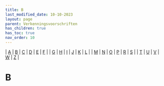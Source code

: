 ```yaml
---
title: B
last_modified_date: 10-10-2023
layout: page
parent: Verkenningsvoorschriften
has_children: true
has_toc: true
nav_order: 10
---
```


| [A](../A/A.html) | [B](../B/B.html) | [C](../C/C.html) | [D](../D/D.html) | [E](../E/E.html) | [F](../F/F.html) |
| [G](../G/G.html) | [H](../H/H.html) | [I](../I/I.html) | [J](../J/J.html) | [K](../K/K.html) | [L](../L/L.html) |
| [M](../M/M.html) | [N](../N/N.html) | [O](../O/O.html) | [P](../P/P.html) | [R](../R/R.html) | [S](../S/S.html) |
| [T](../T/T.html) | [U](../U/U.html) | [V](../V/V.html) | [W](../W/W.html) | [Z](../Z/Z.html) |

B
=

<!--

|     |     |     |     |     |
| --- | --- | --- | --- | --- |

| [![](Baak/vv_0071_125x100.jpg)](Baak/Baak.html)<br>[Baak](Baak/Baak.html)
Baanvaknaam
| [![](Balg/balg_125x100.jpg)](Balg/Balg.html)<br>[Balg](Balg/Balg.html)
| [![](Bank/bank_125x100.jpg)](Bank/Bank.html)<br>[Bank](Bank/Bank.html)
| [![](Basaltblokken_steenglooiing/vv_0089_125x100.jpg)](Basaltblokken_steenglooiing/Basaltblokken_steenglooiing.html)<br>[Basaltblokken, steenglooiing](Basaltblokken_steenglooiing/Basaltblokken_steenglooiing.html)
| [![](Bebouwd_gebied/vv_0619_125x100.jpg)](Bebouwd_gebied/Bebouwd_gebied.html)<br>[Bebouwd gebied](Bebouwd_gebied/Bebouwd_gebied.html)
Bebouwd_oppervlak
| [![](Bebouwing/vv_0184_125x100.jpg)](Bebouwing/Bebouwing.html)<br>[Bebouwing](Bebouwing/Bebouwing.html)
Bebouwing_bijzondere_functie
| [![](Bebouwing_boven_water/bebouwing_boven_water_125x100.jpg)](Bebouwing_boven_water/Bebouwing_boven_water.html)<br>[Bebouwing boven water](Bebouwing_boven_water/Bebouwing_boven_water.html)
Bebouwing_hoogteklasse
| [![](Bebouwing_met_religieuze_bestemming/vv_0527_125x100.jpg)](Bebouwing_met_religieuze_bestemming/Bebouwing_met_religieuze_bestemming.html)<br>[Bebouwing met religieuze bestemming](Bebouwing_met_religieuze_bestemming/Bebouwing_met_religieuze_bestemming.html)
Bebouwing_ondergronds
| [![](Bedrijventerrein/bedrijventerrein_125x100.jpg)](Bedrijventerrein/Bedrijventerrein.html)<br>[Bedrijventerrein](Bedrijventerrein/Bedrijventerrein.html)
| [![](Beek/beek_125x100.jpg)](Beek/Beek.html)<br>[Beek](Beek/Beek.html)
| [![](Begraafplaats/vv_0144_124x93.jpg)](Begraafplaats/Begraafplaats.html)<br>[Begraafplaats](Begraafplaats/Begraafplaats.html)
| [![](Bomenrij/vv_0108_125x100.jpg)](Begroeiing_en_bebouwing/Begroeiing_en_bebouwing.html)<br>[Begroeiing en bebouwing](Begroeiing_en_bebouwing/Begroeiing_en_bebouwing.html)
| [![](Bejaardencentrum/Bejaardencentrum_125x100.jpg)](Bejaardencentrum/Bejaardencentrum.html)<br>[Bejaardencentrum](Bejaardencentrum/Bejaardencentrum.html)
| [![](Belvedere/Belvedere_125x100.bmp)](Belvedere/Belvedere.html)<br>[Belvédère](Belvedere/Belvedere.html)
Berg
| [![](Berm/vv_0464_125x100.jpg)](Berm/Berm.html)<br>[Berm](Berm/Berm.html)
| [![](Bermsloot/vv_0401_125x100.jpg)](Bermsloot/Bermsloot.html)<br>[Bermsloot](Bermsloot/Bermsloot.html)
Bestaande_bebouwing
| [![](Bewoond_oord/vv_0183_125x100.jpg)](Bewoond_oord/Bewoond_oord.html)<br>[Bewoond oord](Bewoond_oord/Bewoond_oord.html)
| [![](../../images/foto-niet-beschikbaar.jpg)](Bezinkbak/Bezinkbak.html)<br>[Bezinkbak](Bezinkbak/Bezinkbak.html)
| [![](../../images/foto-niet-beschikbaar.jpg)](Bezinktank/Bezinktank.html)<br>[Bezinktank](Bezinktank/Bezinktank.html)
| [![](Bezoekerscentrum/bezoekerscentrum_dwingelderveld_125x100.jpg)](Bezoekerscentrum/Bezoekerscentrum.html)<br>[Bezoekerscentrum](Bezoekerscentrum/Bezoekerscentrum.html)
| [![](../K/Kapel/vv_0439_125x100.jpg)](Bidkapel/Bidkapel.html)<br>[Bidkapel](Bidkapel/Bidkapel.html)
| [![](../D/Dijkversteviging/vv_0394_123x92.jpg)](Bitumen/Bitumen.html)<br>[Bitumen](Bitumen/Bitumen.html)
| [![](Boerderij/boerderij_125x100.jpg)](Boerderij/Boerderij.html)<br>[Boerderij](Boerderij/Boerderij.html)
| [![](Boezem/vv_0076_125x100.jpg)](Boezem/Boezem.html)<br>[Boezem](Boezem/Boezem.html)
| [![](Boezem/vv_0463_125x100.jpg)](Boezemdijk/Boezemdijk.html)<br>[Boezemdijk](Boezemdijk/Boezemdijk.html)
| [![](Bomenrij/vv_0263_125x100.jpg)](Bomenrij/Bomenrij.html)<br>[Bomenrij](Bomenrij/Bomenrij.html)
| [![](Boom/vv_0354_125x100.jpg)](Boom/Boom.html)<br>[Boom](Boom/Boom.html)
| [![](Boomgaard/boomgaard_125x100.jpg)](Boomgaard/Boomgaard.html)<br>[Boomgaard](Boomgaard/Boomgaard.html)
| [![](Boomgroep/boomgroep_125x100.jpg)](Boomgroep/Boomgroep.html)<br>[Boomgroep](Boomgroep/Boomgroep.html)
| [![](Boomkwekerij/vv_0428_125x100.jpg)](Boomkwekerij/Boomkwekerij.html)<br>[Boomkwekerij](Boomkwekerij/Boomkwekerij.html)
Boorplatform
| [![](Boortoren/boortoren_125x100.jpg)](Boortoren/Boortoren.html)<br>[Boortoren](Boortoren/Boortoren.html)
| [![](../../images/foto-niet-beschikbaar.jpg)](Bos/Bos.html)<br>[Bos](Bos/Bos.html)
| [![](../../images/foto-niet-beschikbaar.jpg)](Bos_in_water/Bos_in_water.html)<br>[Bos in water](Bos_in_water/Bos_in_water.html)
| [![](Bosbad/bosbad_125x100.jpg)](Bosbad/Bosbad.html)<br>[Bosbad](Bosbad/Bosbad.html)
| [![](Bosgebied/bosgebied_125x100.jpg)](Bosgebied/Bosgebied.html)<br>[Bosgebied](Bosgebied/Bosgebied.html)
| [![](Bosopslag/vv_0521_125x100.jpg)](Bosopslag/Bosopslag.html)<br>[Bosopslag](Bosopslag/Bosopslag.html)
| [![](../../images/foto-niet-beschikbaar.jpg)](Boswachterij/Boswachterij.html)<br>[Boswachterij](Boswachterij/Boswachterij.html)
Botanische_tuin
Botenhelling
| [![](Botenhuis/botenhuis_125x100.bmp)](Botenhuis/Botenhuis.html)<br>[Botenhuis](Botenhuis/Botenhuis.html)
| [![](../A/Akkerland/vv_0244_125x100.jpg)](Bouwland/Bouwland.html)<br>[Bouwland](Bouwland/Bouwland.html)
| [![](../A/Akkerland/vv_0284_125x100.jpg)](Braakliggend_terrein/Braakliggend_terrein.html)<br>[Braakliggend terrein](Braakliggend_terrein/Braakliggend_terrein.html)
| [![](Brandgang/brandgang_125x100.jpg)](Brandgang/Brandgang.html)<br>[Brandgang](Brandgang/Brandgang.html)
| [![](Brandput/brandput_125x100.jpg)](Brandput/Brandput.html)<br>[Brandput](Brandput/Brandput.html)
| [![](Brandtoren/vv_0300_125x100.jpg)](Brandtoren/Brandtoren.html)<br>[Brandtoren](Brandtoren/Brandtoren.html)
Brandweekazerne
| [![](../../images/foto-niet-beschikbaar.jpg)](Brede_houtrand/Brede_houtrand.html)<br>[Brede houtrand](Brede_houtrand/Brede_houtrand.html)
| [![](Breedtebepaling/wegbreedte_100x80.jpg)](Breedtebepaling/Breedtebepaling.html)<br>[Breedtebepaling](Breedtebepaling/Breedtebepaling.html)
| [![](Brem/brem_125x100.jpg)](Brem/Brem.html)<br>[Brem](Brem/Brem.html)
| [![](../../images/foto-niet-beschikbaar.jpg)](Bron_Wel/Bron_Wel.html)<br>[Bron, wel](Bron_Wel/Bron_Wel.html)
| [![](Brug/Brug12_125x100.jpg)](Brug/Brug.html)<br>[Brug](Brug/Brug.html)
Brug_beweegbaar
Brug_in_combinatie_met
Brug_op_pijlers
Brug_vast
| [![](Brugnaam/brugnaam_125x100.jpg)](Brugnaam/Brugnaam.html)<br>[Brugnaam](Brugnaam/Brugnaam.html)
| [![](Buitendijkse_gronden/buitendijkse_gronden_125x100.jpg)](Buitendijkse_gronden/Buitendijkse_gronden.html)<br>[Buitendijkse gronden](Buitendijkse_gronden/Buitendijkse_gronden.html)
| [![](../../images/foto-niet-beschikbaar.jpg)](Buitenlands_grondgebied/Buitenlands_grondgebied.html)<br>[Buitenlands grondgebied](Buitenlands_grondgebied/Buitenlands_grondgebied.html)
| [![](Bungalowpark/vv_0549_125x100.jpg)](Bungalowpark/Bungalowpark.html)<br>[Bungalowpark](Bungalowpark/Bungalowpark.html)
| [![](Bunker/vv_0708_125x100.jpg)](Bunker/Bunker.html)<br>[Bunker](Bunker/Bunker.html)
| [![](Busbaan/Busbaan2_125x100.jpg)](Busbaan/Busbaan.html)<br>[Busbaan](Busbaan/Busbaan.html)
| [![](Bussluis/bussluis_125x100.jpg)](Bussluis/Bussluis.html)<br>[Bussluis](Bussluis/Bussluis.html)
Busstation
| [![](Buurt/buurt_125x100.jpg)](Buurt/Buurt.html)<br>[Buurt](Buurt/Buurt.html)
| [![](Buurtschap/buurtschap_125x100.jpg)](Buurtschap/Buurtschap.html)<br>[Buurtschap](Buurtschap/Buurtschap.html)

-->
